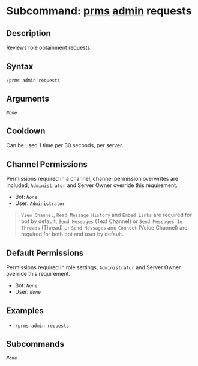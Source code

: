 # Subcommand: [prms](../prms.md) [admin](./admin.md) requests

## Description

Reviews role obtainment requests.

## Syntax

```
/prms admin requests
```

## Arguments

*`None`*

## Cooldown

Can be used 1 time per 30 seconds, per server.

## Channel Permissions

Permissions required in a channel, channel permission overwrites are included, `Administrator` and Server Owner override this requirement.

- Bot: *`None`*
- User: `Administrator`

> `View Channel`, `Read Message History` and `Embed Links` are required for bot by default, `Send Messages` (Text Channel) or `Send Messages In Threads` (Thread) or `Send Messages` and `Connect` (Voice Channel) are required for both bot and user by default.

## Default Permissions

Permissions required in role settings, `Administrator` and Server Owner override this requirement.

- Bot: *`None`*
- User: *`None`*

## Examples

- `/prms admin requests`

## Subcommands

*`None`*
